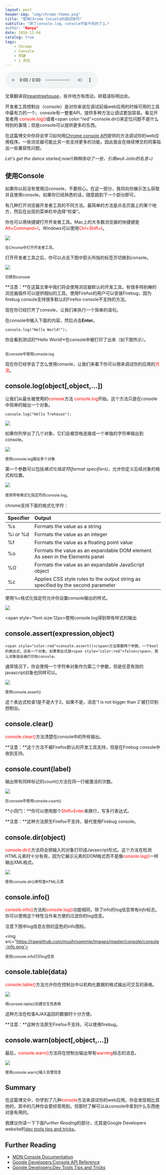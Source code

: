 ```yaml
---
layout: post
header-img: "img/chrome-theme.png"
title: "使用Chrome Console的调试技巧"
subtitle: "除了console.log，console不能干别的了么？
author: "Nanya"
date: 2016-11-04
catalog: true
tags:
    - Chrome
    - Console
    - 阿肆
    - 1 克拉
---
```


<audio autoplay="ture" controls src="https://rawgithub.com/mushroommie/loved-songs/master/Tanya-1-Carat.mp3"></audio>

文章翻译自[treamtreehouse](http://blog.teamtreehouse.com/mastering-developer-tools-console)，些许地方有改动，转载请标明出处。

开发者工具控制台（console）是对你来说在调试前端web应用的时候可用的工具中最有力的一个。console有一整套API，提供多种方法让调试更加容易。看见开发者用
<span style="color:red">console.log()</span>或者<span color:"red">console.dir()</span>来定位问题不是什么特别的事情；但是console可以提供更多的东西。

在这篇博文中你将会学习如何用[Chrome console API](https://developers.google.com/web/tools/chrome-devtools/console/console-reference)提供的方法调试你的web应用程序。一些浏览器可能比另一些支持更多的功能，因此我会在继续博文的同事指出一些兼容性问题。

*Let's get the dance started,now!(稍稍改动了一些，引用wuli Jolin的名言~)*

## 使用Console

如果你以前没有使用过console，不要担心。在这一部分，我将向你展示怎么获取并且使用console。如果你已经熟悉的话，随意跳到下一个部分即可。

有几种打开浏览器开发者工具的不同方法。最简单的方法是点击页面上的某个地方，然后在出现的菜单栏中选择“检查”。

你也可以用快捷键打开开发者工具。Mac上的大多数浏览器的快捷键是<span style=
"color:red">Alt+Command+I</span>，Windows可以使用<span style="color:red">Ctrl+Shift+I</span>。

<img src="https://rawgithub.com/mushroommie/images/master/console/open-console.png">

<span style="font-size:12px">在Chrome中打开开发者工具。</span>

打开开发者工具之后，你可以点击下图中箭头所指的标签页切换到console。

<img src="https://rawgithub.com/mushroommie/images/master/console/change-to-console.png">

<span style="font-size:12px">切换到console</span>

**注意：**在这篇文章中我们将会使用浏览器默认的开发工具。有很多特别棒的浏览器插件可以提供相似的工具。使用Firefox的用户可以安装Firebug，因为firebug console支持很多默认的Firefox console不支持的方法。

现在你已经打开了console，让我们来执行一个简单的语句。

在console中输入下面的内容，然后点击**Enter**。

	console.log("Hello World!");

你会看到测试的*Hello World!*在console中被打印了出来（如下图所示）。

<img src="">

<span style="font-size:12px">在console中使用console.log</span>

现在你已经学会了怎么使用console，让我们来看下你可以用来调试你的应用的<span style="color:red">方法</span>。

## console.log(object[,object,...])

让我们从最长被使用的<span style="color:red">console</span>方法
<span style="color:red">console.log</span>开始。这个方法只是在console中简单的输出一个对象。

	console.log("Hello Trehouse");

<img src="https://rawgithub.com/mushroommie/images/master/console/hello-world.png">

如果你列举出了几个对象，它们会被空格连接成一个单独的字符串输出到console。

<img src="https://rawgithub.com/mushroommie/images/master/console/console-log.png">

<span style="font-size:12px">使用console.log输出多个对象</span>

第一个参数可以包括*格式化指定符(format specifiers)*，允许你定义后续对象的格式和位置。

<img src="https://rawgithub.com/mushroommie/images/master/console/console-log-1">

<span style="font-size:12px">使用带有格式化指定符的console.log</span>。


chrome支持下面的格式化字符：

<table>
<thead>
<tr>
<th>Specifier</th>
<th align="left">Output</th>
</tr>
</thead>
<tbody>
<tr>
<td>%s</td>
<td align="left">Formats the value as a string</td>
</tr>
<tr>
<td>%i or %d</td>
<td align="left">Formats the value as an integer</td>
</tr>
<tr>
<td>%f</td>
<td align="left">Formats the value as a floating point value</td>
</tr>
<tr>
<td>%o</td>
<td align="left">Formats the value as an expandable DOM element. As seen in the Elements panel</td>
</tr>
<tr>
<td>%O</td>
<td align="left">Formats the value as an expandable JavaScript object</td>
</tr>
<tr>
<td>%c</td>
<td align="left">Applies CSS style rules to the output string as specified by the second parameter</td>
</tr>
</tbody>
</table>

使用%c格式化指定符允许你设置console输出的样式。

<img src="https://rawgithub.com/mushroommie/images/master/console/console-log-2.png">

<span style="font-size:12px>使用console.log得到带有样式的输出</span>

## console.assert(expression,object)

    <span style="color:red">console.assert()</span>方法需要两个参数，一个bool的表达式，还有一个对象。如果表达式是<span style="color:red">false</span>，那么对象就会被打印到console。

通常情况下，你会使用一个字符串对象作为第二个参数，但是任意有效的javascript对象也同样可以。

<img src="https://rawgithub.com/mushroommie/images/master/console/console-assert.png">

<span style="font-size:12px">使用console.assert()</span>

这个表达式检查1是不是大于2。如果不是，消息'1 is not bigger than 2'被打印到控制台。

## console.clear()

<span style="color:red">console.clear()</span>方法清楚在console中的所有输出。

**注意：**这个方法不被Firefox默认的开发工具支持，但是在Firebug console中收到支持。

## console.count(label)

输出带有同样标记的count()方法在同一行被激活的次数。

<img src="https://rawgithub.com/mushroommie/images/master/console/console-count.png">

<span style="font-size:12px">在console中使用console.count()</span>

**小窍门：**你可以使用那个<span style="color:red">Shift+Enter</span>来换行，写多行表达式。

**注意：**这种方法原生Firefox不支持，替代使用Firebug console。

## console.dir(object)

<span style="color:red">console.dir()</span>方法将会把输入的对象打印成Javascript形式。这个方法在检测HTML元素时十分有用，因为它展示元素的DOM格式而不是像<span style="color:red">console.log()</span>一样输出XML格式。

<img src="https://rawgithub.com/mushroommie/images/master/console/console-dir.png">

<span style="font-size:12px">使用console.dir()来检查HTML元素</span>

## console.info()

<span style="color:red">console.info()</span>方法和<span style="color:red">console.log()</span>功能相同，除了info的log信息带有*info*标志。你可以使用这个特性当作来方便的过滤你的log信息。

注意下图中log信息左侧的蓝色的info图标。

<img src="https://rawgithub.com/mushroommie/images/master/console/console-info.png'>

<span style="font-size:12px">使用console.info打印log信息</span>

## console.table(data)

<span style="color:red">console.table()</span>方法允许你在控制台中以机构化数据的格式输出可交互的表格。

<img src="https://rawgithub.com/mushroommie/images/master/console/console-table.png">

<span style="font-size:12px">用console.table()创建交互性表格</span>

这种方法在检查AJAX返回的数据时十分方便。

**注意：**这种方法原生Firefox不支持，可以使用firebug。

## console.warn(object[,object,...])

最后，<span style="color:red">console.warn()</span>方法将在控制台输出带有<span style="color:red">warning</span>标志的消息。

<img src="https://rawgithub.com/mushroommie/images/master/console/console-warn.png">

<span style="font-size:12px">使用console.warn()输入告警信息</span>

## Summary

在这篇博文中，你学到了几种<span style="color:red">console</span>方法来调试你的web应用。你会发现相比其他的，其中的几种你会更经常用到。但那时了解可以从console中拿到什么东西绝对是有用的。

我建议你读一下下面*Further Reading*的部分，尤其是Google Developers website的[dev tools tips and tricks](https://developers.google.com/chrome-developer-tools/docs/tips-and-tricks)。

## Further Reading

- [MDN:Console Documentation](https://developer.mozilla.org/en-US/docs/Web/API/console)
- [Google Developers:Console API Reference](https://developers.google.com/chrome-developer-tools/docs/console-api)
- [Google Developers:Dev Tools Tips and Tricks](https://developers.google.com/chrome-developer-tools/docs/tips-and-tricks)











































